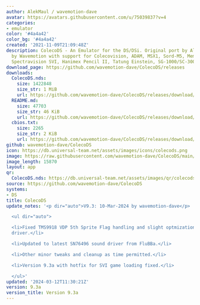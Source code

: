 ```yaml
---
author: AlekMaul / wavemotion-dave
avatar: https://avatars.githubusercontent.com/u/75039837?v=4
categories:
- emulator
color: '#4a4a42'
color_bg: '#4a4a42'
created: '2021-11-09T21:09:48Z'
description: ColecoDS - An Emulator for the DS/DSi. Original port by Alekmaul. Phoenix-Edition
  by Wavemotion with support for Colecovision, ADAM, MSX1, Sord-M5, Memotech MTX,
  Spectravision SVI, Hanimex Pencil II, Tatung Einstein, SG-1000/SC-3000 and the Creativision.
download_page: https://github.com/wavemotion-dave/ColecoDS/releases
downloads:
  ColecoDS.nds:
    size: 1422848
    size_str: 1 MiB
    url: https://github.com/wavemotion-dave/ColecoDS/releases/download/9.3a/ColecoDS.nds
  README.md:
    size: 47703
    size_str: 46 KiB
    url: https://github.com/wavemotion-dave/ColecoDS/releases/download/9.3a/README.md
  cbios.txt:
    size: 2265
    size_str: 2 KiB
    url: https://github.com/wavemotion-dave/ColecoDS/releases/download/9.3a/cbios.txt
github: wavemotion-dave/ColecoDS
icon: https://db.universal-team.net/assets/images/icons/colecods.png
image: https://raw.githubusercontent.com/wavemotion-dave/ColecoDS/main/arm9/gfx_data/pdev_tbg0.png
image_length: 15870
layout: app
qr:
  ColecoDS.nds: https://db.universal-team.net/assets/images/qr/colecods-nds.png
source: https://github.com/wavemotion-dave/ColecoDS
systems:
- DS
title: ColecoDS
update_notes: '<p dir="auto">V9.3: 10-Mar-2024 by wavemotion-dave</p>

  <ul dir="auto">

  <li>Fixed TMS9918 VDP 5th Sprite Flag handling and slight optmization to the VDP
  driver.</li>

  <li>Updated to latest SN76496 sound driver from FluBBa.</li>

  <li>Other minor tweaks and cleanup as time permitted.</li>

  <li>Version 9.3a with hotfix for SVI game loading fixed.</li>

  </ul>'
updated: '2024-03-12T11:30:21Z'
version: 9.3a
version_title: Version 9.3a
---
```


